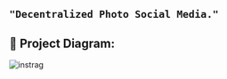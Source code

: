 ## ```"Decentralized Photo Social Media."```


## 🔧 Project Diagram:
![instrag](https://user-images.githubusercontent.com/80381144/140012126-1affc7e7-bd4c-4617-9719-fb05c03aa31f.png)
